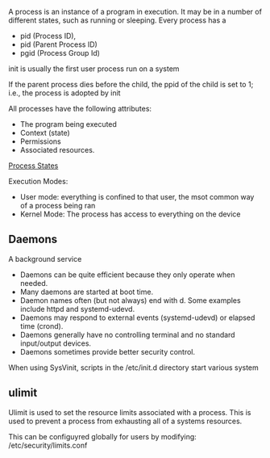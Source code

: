 A process is an instance of a program in execution. It may be in a number of different states, such as running or sleeping. Every process has a 

* pid (Process ID), 
* pid (Parent Process ID)
* pgid (Process Group Id)

init is usually the first user process run on a system

If the parent process dies before the child, the ppid of the child is set to 1; i.e., the process is adopted by init

All processes have the following attributes:

* The program being executed
* Context (state)
* Permissions
* Associated resources.

[Process States](process-states.png)


Execution Modes:
* User mode: everything is confined to that user, the msot common way of a process being ran
* Kernel Mode: The process has access to everything on the device

## Daemons
A background service

* Daemons can be quite efficient because they only operate when needed.
* Many daemons are started at boot time.
* Daemon names often (but not always) end with d.
    Some examples include httpd and systemd-udevd.
* Daemons may respond to external events (systemd-udevd) or elapsed time (crond).
* Daemons generally have no controlling terminal and no standard input/output devices.
* Daemons sometimes provide better security control.

When using SysVinit, scripts in the /etc/init.d directory start various system


## ulimit

Ulimit is used to set the resource limits associated with a process. This is used to prevent a process from exhausting all of a systems resources.

This can be configuyred globally for users by modifying: /etc/security/limits.conf



